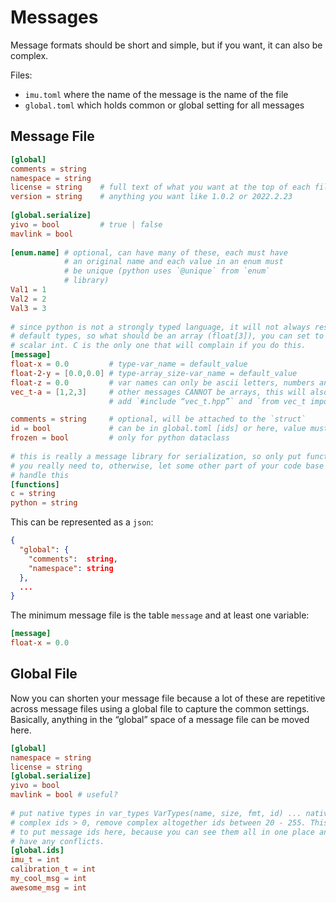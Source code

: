 # Messages

Message formats should be short and simple, but if you want, it can also be complex.
 
Files:
 
- `imu.toml` where the name of the message is the name of the file
- `global.toml` which holds common or global setting for all messages
 
## Message File
 
```toml
[global]
comments = string
namespace = string
license = string    # full text of what you want at the top of each file
version = string    # anything you want like 1.0.2 or 2022.2.23
 
[global.serialize]
yivo = bool         # true | false
mavlink = bool
 
[enum.name] # optional, can have many of these, each must have
            # an original name and each value in an enum must
            # be unique (python uses `@unique` from `enum`
            # library)
Val1 = 1
Val2 = 2
Val3 = 3
 
# since python is not a strongly typed language, it will not always respect
# default types, so what should be an array (float[3]), you can set to a
# scalar int. C is the only one that will complain if you do this.
[message]
float-x = 0.0         # type-var_name = default_value
float-2-y = [0.0,0.0] # type-array_size-var_name = default_value
float-z = 0.0         # var names can only be ascii letters, numbers and -
vec_t-a = [1,2,3]     # other messages CANNOT be arrays, this will also automatically
                      # add `#include “vec_t.hpp”` and `from vec_t import *` when generated

comments = string     # optional, will be attached to the `struct`
id = bool             # can be in global.toml [ids] or here, value must be between 20 - 255
frozen = bool         # only for python dataclass
 
# this is really a message library for serialization, so only put functions if
# you really need to, otherwise, let some other part of your code base
# handle this
[functions]
c = string
python = string
```

This can be represented as a `json`:
 
```json
{
  "global": {
    "comments":  string,
    "namespace": string
  },
  ...
}
```
 
The minimum message file is the table `message` and at least one variable:
 
```toml
[message]
float-x = 0.0
```
 
## Global File
 
Now you can shorten your message file because a lot of these are repetitive across message files using a global file
to capture the common settings. Basically, anything in the “global” space of a message file can be moved here.
 
```toml
[global]
namespace = string
license = string
[global.serialize]
yivo = bool
mavlink = bool # useful?
 
# put native types in var_types VarTypes(name, size, fmt, id) ... native ids = 0, 
# complex ids > 0, remove complex altogether ids between 20 - 255. This is nice 
# to put message ids here, because you can see them all in one place and know you don’t
# have any conflicts.
[global.ids]
imu_t = int
calibration_t = int
my_cool_msg = int
awesome_msg = int
```